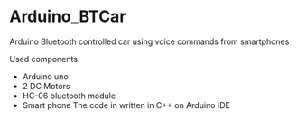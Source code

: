 # Arduino_BTCar
Arduino Bluetooth controlled car using voice commands from smartphones

Used components:
 - Arduino uno
 - 2 DC Motors
 - HC-06 bluetooth module
 - Smart phone
 The code in written in C++ on Arduino IDE
